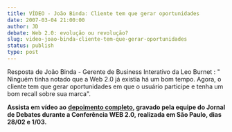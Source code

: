 ```yaml
---
title: VÍDEO - João Binda: Cliente tem que gerar oportunidades
date: 2007-03-04 21:00:00
author: JD
debate: Web 2.0: evolução ou revolução?
slug: video-joao-binda-cliente-tem-que-gerar-oportunidades
status: publish 
type: post
---
```


Resposta de João Binda - Gerente de Business Interativo da Leo Burnet : " Ninguém tinha notado que a Web 2.0 já existia há um bom tempo. Agora, o cliente tem que gerar oportunidades em que o usuário participe e tenha um bom recall sobre sua marca".  
  
**Assista em vídeo ao** [**depoimento completo**](http://www.youtube.com/watch?v=87j3McFY9zM)**, gravado pela equipe do Jornal de Debates durante a Conferência WEB 2.0, realizada em São Paulo, dias 28/02 e 1/03.**  
  
  

